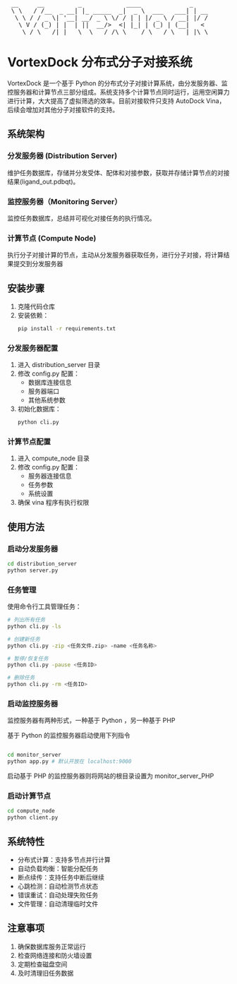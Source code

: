 <pre>
 __     __         _            ____             _    
 \ \   / /__  _ __| |_ _____  _|  _ \  ___   ___| | __
  \ \ / / _ \| '__| __/ _ \ \/ / | | |/ _ \ / __| |/ /
   \ V / (_) | |  | ||  __/>  <| |_| | (_) | (__|   < 
    \_/ \___/|_|   \__\___/_/\_\____/ \___/ \___|_|\_\
</pre>   
# VortexDock 分布式分子对接系统

VortexDock 是一个基于 Python 的分布式分子对接计算系统，由分发服务器、监控服务器和计算节点三部分组成。系统支持多个计算节点同时运行，运用空闲算力进行计算，大大提高了虚拟筛选的效率。目前对接软件只支持 AutoDock Vina，后续会增加对其他分子对接软件的支持。

## 系统架构

### 分发服务器 (Distribution Server)
维护任务数据库，存储并分发受体、配体和对接参数，获取并存储计算节点的对接结果(ligand_out.pdbqt)。

### 监控服务器（Monitoring Server）
监控任务数据库，总结并可视化对接任务的执行情况。

### 计算节点 (Compute Node)
执行分子对接计算的节点，主动从分发服务器获取任务，进行分子对接，将计算结果提交到分发服务器
 
## 安装步骤

1. 克隆代码仓库
2. 安装依赖：
   ```bash
   pip install -r requirements.txt
   ```

### 分发服务器配置

1. 进入 distribution_server 目录
2. 修改 config.py 配置：
   - 数据库连接信息
   - 服务器端口
   - 其他系统参数
3. 初始化数据库：
   ```bash
   python cli.py
   ```

### 计算节点配置

1. 进入 compute_node 目录
2. 修改 config.py 配置：
   - 服务器连接信息
   - 任务参数
   - 系统设置
3. 确保 vina 程序有执行权限

## 使用方法

### 启动分发服务器

```bash
cd distribution_server
python server.py 
```

### 任务管理

使用命令行工具管理任务：

```bash
# 列出所有任务
python cli.py -ls

# 创建新任务
python cli.py -zip <任务文件.zip> -name <任务名称>

# 暂停/恢复任务
python cli.py -pause <任务ID>

# 删除任务
python cli.py -rm <任务ID>
```
### 启动监控服务器
监控服务器有两种形式，一种基于 Python ，另一种基于 PHP

基于 Python 的监控服务器启动使用下列指令
```bash

cd monitor_server
python app.py # 默认开放在 localhost:9000
```
启动基于 PHP 的监控服务器则将网站的根目录设置为 monitor_server_PHP
### 启动计算节点

```bash
cd compute_node
python client.py
```

## 系统特性

- 分布式计算：支持多节点并行计算
- 自动负载均衡：智能分配任务
- 断点续传：支持任务中断后继续
- 心跳检测：自动检测节点状态
- 错误重试：自动处理失败任务
- 文件管理：自动清理临时文件

## 注意事项

1. 确保数据库服务正常运行
2. 检查网络连接和防火墙设置
3. 定期检查磁盘空间
4. 及时清理旧任务数据
                                                